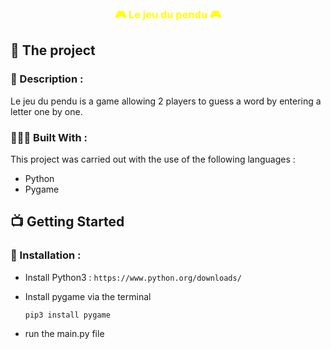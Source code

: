 <h3 align="center" style="color: yellow;">🎮 Le jeu du pendu 🎮</h3>

## 💼 The project

### 📝 Description :

Le jeu du pendu is a game allowing 2 players to guess a word by entering a letter one by one.

### 👩🏾‍💻 Built With :

This project was carried out with the use of the following languages :

* Python
* Pygame


## 📺 Getting Started

### 💾 Installation :

- Install Python3 : `https://www.python.org/downloads/ `

- Install pygame via the terminal
   ```sh
   pip3 install pygame
   ```

- run the main.py file
   



